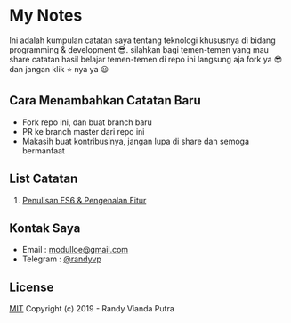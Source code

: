 # My Notes

Ini adalah kumpulan catatan saya tentang teknologi khususnya di bidang
programming & development 😎. silahkan bagi temen-temen yang mau share catatan
hasil belajar temen-temen di repo ini langsung aja fork ya 😎dan jangan klik ⭐️
nya ya 😃

## Cara Menambahkan Catatan Baru

- Fork repo ini, dan buat branch baru
- PR ke branch master dari repo ini
- Makasih buat kontribusinya, jangan lupa di share dan semoga bermanfaat

## List Catatan

1. [Penulisan ES6 & Pengenalan Fitur](https://github.com/randyviandaputra/my-notes/blob/master/penulisan-es6-dan-pengenalan-fitur.md)

## Kontak Saya

- Email : modulloe@gmail.com
- Telegram : [@randyvp](https://t.me/randyvp)

## License

[MIT](http://opensource.org/licenses/MIT) Copyright (c) 2019 - Randy Vianda
Putra
